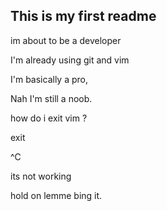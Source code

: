 ## This is my first readme

im about to be a developer 

I'm already using git and vim

I'm basically a pro,

Nah I'm still a noob.

how do i exit vim ?

exit

^C

its not working

hold on lemme bing it.

